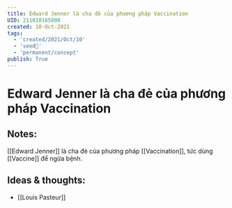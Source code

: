 ```yaml
---
title: Edward Jenner là cha đẻ của phương pháp Vaccination
UID: 211010165800
created: 10-Oct-2021
tags:
  - 'created/2021/Oct/10'
  - 'seed🥜'
  - 'permanent/concept'
publish: True
---
```

# Edward Jenner là cha đẻ của phương pháp Vaccination

## Notes:
[[Edward Jenner]] là cha đẻ của phương pháp [[Vaccination]], tức dùng [[Vaccine]] để ngừa bệnh.

## Ideas & thoughts:
- [[Louis Pasteur]]


